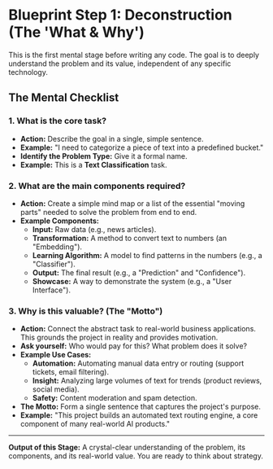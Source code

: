# Blueprint Step 1: Deconstruction (The 'What & Why')

This is the first mental stage before writing any code. The goal is to deeply understand the problem and its value, independent of any specific technology.

## The Mental Checklist

### 1. What is the core task?
- **Action:** Describe the goal in a single, simple sentence.
- **Example:** "I need to categorize a piece of text into a predefined bucket."
- **Identify the Problem Type:** Give it a formal name.
- **Example:** This is a **Text Classification** task.

### 2. What are the main components required?
- **Action:** Create a simple mind map or a list of the essential "moving parts" needed to solve the problem from end to end.
- **Example Components:**
    - **Input:** Raw data (e.g., news articles).
    - **Transformation:** A method to convert text to numbers (an "Embedding").
    - **Learning Algorithm:** A model to find patterns in the numbers (e.g., a "Classifier").
    - **Output:** The final result (e.g., a "Prediction" and "Confidence").
    - **Showcase:** A way to demonstrate the system (e.g., a "User Interface").

### 3. Why is this valuable? (The "Motto")
- **Action:** Connect the abstract task to real-world business applications. This grounds the project in reality and provides motivation.
- **Ask yourself:** Who would pay for this? What problem does it solve?
- **Example Use Cases:**
    - **Automation:** Automating manual data entry or routing (support tickets, email filtering).
    - **Insight:** Analyzing large volumes of text for trends (product reviews, social media).
    - **Safety:** Content moderation and spam detection.
- **The Motto:** Form a single sentence that captures the project's purpose.
- **Example:** "This project builds an automated text routing engine, a core component of many real-world AI products."

---
**Output of this Stage:** A crystal-clear understanding of the problem, its components, and its real-world value. You are ready to think about strategy. 
